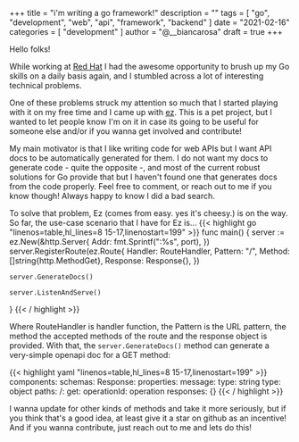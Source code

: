 +++
title = "i'm writing a go framework!"
description = ""
tags = [
    "go",
    "development",
	"web",
	"api",
	"framework",
	"backend"
]
date = "2021-02-16"
categories = [
    "development"
]
author = "@__biancarosa"
draft = true
+++

Hello folks!

While working at [Red Hat](https://www.redhat.com) I had the awesome opportunity to brush up my Go skills on a daily basis again, and I stumbled across a lot of interesting technical problems.

One of these problems struck my attention so much that I started playing with it on my free time and I came up with [ez](https://github.com/biancarosa/ez). This is a pet project, but I wanted to let people know I'm on it in case its going to be useful for someone else and/or if you wanna get involved and contribute!

My main motivator is that I like writing code for web APIs but I want API docs to be automatically generated for them. I do not want my docs to generate code - quite the opposite -, and most of the current robust solutions for Go provide that but I haven't found one that generates docs from the code properly. Feel free to comment, or reach out to me if you know though! Always happy to know I did a bad search.

To solve that problem, Ez (comes from easy. yes it's cheesy.) is on the way. So far, the use-case scenario that I have for Ez is...
{{< highlight go "linenos=table,hl_lines=8 15-17,linenostart=199" >}}
func main() {
	server := ez.New(&http.Server{
		Addr: fmt.Sprintf(":%s", port),
	})
	server.RegisterRoute(ez.Route{
		Handler:  RouteHandler,
		Pattern:  "/",
		Method:   []string{http.MethodGet},
		Response: Response{},
	})

	server.GenerateDocs()

	server.ListenAndServe()
}
{{< / highlight >}}

Where RouteHandler is handler function, the Pattern is the URL pattern, the method the accepted methods of the route and the response object is provided. With that, the `server.GenerateDocs()` method can generate a very-simple openapi doc for a GET method:

{{< highlight yaml "linenos=table,hl_lines=8 15-17,linenostart=199" >}}
components:
  schemas:
    Response:
      properties:
        message:
          type: string
      type: object
paths:
  /:
    get:
      operationId: operation
      responses: {}
{{< / highlight >}}

I wanna update for other kinds of methods and take it more seriously, but if you think that's a good idea, at least give it a star on github as an incentive! And if you wanna contribute, just reach out to me and lets do this!